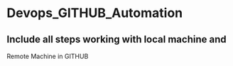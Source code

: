 # Devops_GITHUB_Automation

## Include all steps working with local machine and 
   Remote Machine in GITHUB
